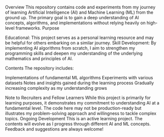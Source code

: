 Overview
This repository contains code and experiments from my journey of learning Artificial Intelligence (AI) and Machine Learning (ML) from the ground up. The primary goal is to gain a deep understanding of AI concepts, algorithms, and implementations without relying heavily on high-level frameworks.
Purpose

Educational: This project serves as a personal learning resource and may be helpful for others embarking on a similar journey.
Skill Development: By implementing AI algorithms from scratch, I aim to strengthen my programming skills and deepen my understanding of the underlying mathematics and principles of AI.


Contents
The repository includes:

Implementations of fundamental ML algorithms
Experiments with various datasets
Notes and insights gained during the learning process
Gradually increasing complexity as my understanding grows

Note to Recruiters and Fellow Learners
While this project is primarily for learning purposes, it demonstrates my commitment to understanding AI at a fundamental level. The code here may not be production-ready but illustrates my problem-solving approach and willingness to tackle complex topics.
Ongoing Development
This is an active learning project. The contents will evolve as I progress through different AI and ML concepts. Feedback and suggestions are always welcome!
